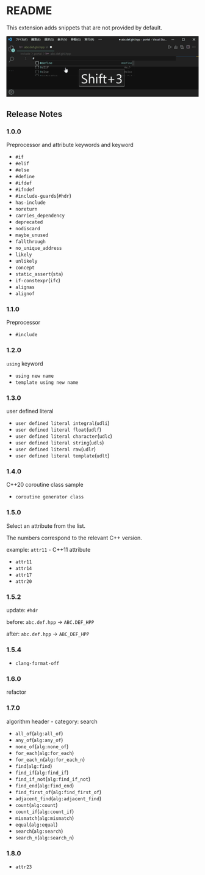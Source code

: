 # README

This extension adds snippets that are not provided by default.

![animation](images/hdr_animation.gif)

## Release Notes

### 1.0.0

Preprocessor and attribute keywords and keyword

- `#if`
- `#elif`
- `#else`
- `#define`
- `#ifdef`
- `#ifndef`
- `#include-guards`(`#hdr`)
- `has-include`
- `noreturn`
- `carries_dependency`
- `deprecated`
- `nodiscard`
- `maybe_unused`
- `fallthrough`
- `no_unique_address`
- `likely`
- `unlikely`
- `concept`
- `static_assert`(`sta`)
- `if-constexpr`(`ifc`)
- `alignas`
- `alignof`

### 1.1.0

Preprocessor

- `#include`

### 1.2.0

`using` keyword

- `using new name`
- `template using new name`

### 1.3.0

user defined literal

- `user defined literal integral`(`udli`)
- `user defined literal float`(`udlf`)
- `user defined literal character`(`udlc`)
- `user defined literal string`(`udls`)
- `user defined literal raw`(`udlr`)
- `user defined literal template`(`udlt`)

### 1.4.0

C++20 coroutine class sample

- `coroutine generator class`

### 1.5.0

Select an attribute from the list.

The numbers correspond to the relevant C++ version.

example: `attr11` - C++11 attribute

- `attr11`
- `attr14`
- `attr17`
- `attr20`

### 1.5.2

update: `#hdr`

before: `abc.def.hpp` -> `ABC.DEF_HPP`

after: `abc.def.hpp` -> `ABC_DEF_HPP`

### 1.5.4

- `clang-format-off`

### 1.6.0

refactor

### 1.7.0

algorithm header - category: search

- `all_of`(`alg:all_of`)
- `any_of`(`alg:any_of`)
- `none_of`(`alg:none_of`)
- `for_each`(`alg:for_each`)
- `for_each_n`(`alg:for_each_n`)
- `find`(`alg:find`)
- `find_if`(`alg:find_if`)
- `find_if_not`(`alg:find_if_not`)
- `find_end`(`alg:find_end`)
- `find_first_of`(`alg:find_first_of`)
- `adjacent_find`(`alg:adjacent_find`)
- `count`(`alg:count`)
- `count_if`(`alg:count_if`)
- `mismatch`(`alg:mismatch`)
- `equal`(`alg:equal`)
- `search`(`alg:search`)
- `search_n`(`alg:search_n`)

### 1.8.0

- `attr23`
